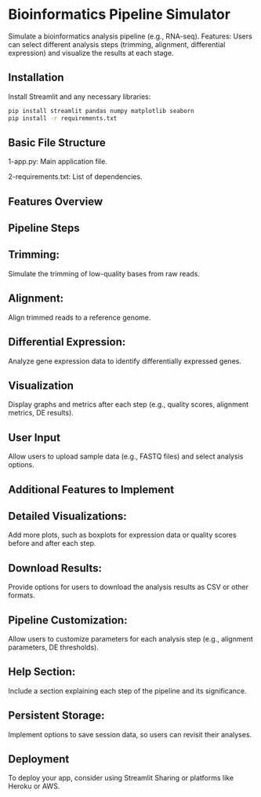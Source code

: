 
# Bioinformatics Pipeline Simulator

Simulate a bioinformatics analysis pipeline (e.g., RNA-seq).
Features: Users can select different analysis steps (trimming, alignment, differential expression) and visualize the results at each stage.


## Installation



Install Streamlit and any necessary libraries:



```bash
pip install streamlit pandas numpy matplotlib seaborn
pip install -r requirements.txt
```
    
## Basic File Structure  

  1-app.py: Main application file. 
  
  2-requirements.txt: List of dependencies.
## Features Overview

## Pipeline Steps

## Trimming: 
Simulate the trimming of low-quality bases from raw reads.

## Alignment: 
Align trimmed reads to a reference genome.

## Differential Expression: 
Analyze gene expression data to identify differentially expressed genes.

## Visualization
Display graphs and metrics after each step (e.g., quality scores, alignment metrics, DE results).

## User Input
Allow users to upload sample data (e.g., FASTQ files) and select analysis options.
## Additional Features to Implement

## Detailed Visualizations:

Add more plots, such as boxplots for expression data or quality scores before and after each step.

## Download Results:

Provide options for users to download the analysis results as CSV or other formats.

## Pipeline Customization:

Allow users to customize parameters for each analysis step (e.g., alignment parameters, DE thresholds).

## Help Section:

Include a section explaining each step of the pipeline and its significance.

## Persistent Storage:

Implement options to save session data, so users can revisit their analyses.
## Deployment 

To deploy your app, consider using Streamlit Sharing or platforms like Heroku or AWS.
